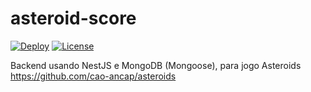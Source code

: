 # asteroid-score

[![Deploy](https://github.com/caiocampos/asteroid-score/actions/workflows/deploy.yml/badge.svg)](https://github.com/caiocampos/asteroid-score/actions/workflows/deploy.yml)
[![License](https://img.shields.io/github/license/caiocampos/asteroid-score.svg)](LICENSE)

Backend usando NestJS e MongoDB (Mongoose), para jogo Asteroids https://github.com/cao-ancap/asteroids
